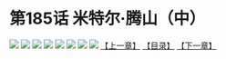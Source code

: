 # 第185话 米特尔·腾山（中）
![](https://mhpic.xiaomingtaiji.net/comic/D/斗破苍穹拆分版/185话/1.jpg-zymk.middle.webp)
![](https://mhpic.xiaomingtaiji.net/comic/D/斗破苍穹拆分版/185话/2.jpg-zymk.middle.webp)
![](https://mhpic.xiaomingtaiji.net/comic/D/斗破苍穹拆分版/185话/3.jpg-zymk.middle.webp)
![](https://mhpic.xiaomingtaiji.net/comic/D/斗破苍穹拆分版/185话/4.jpg-zymk.middle.webp)
![](https://mhpic.xiaomingtaiji.net/comic/D/斗破苍穹拆分版/185话/5.jpg-zymk.middle.webp)
![](https://mhpic.xiaomingtaiji.net/comic/D/斗破苍穹拆分版/185话/6.jpg-zymk.middle.webp)
![](https://mhpic.xiaomingtaiji.net/comic/D/斗破苍穹拆分版/185话/7.jpg-zymk.middle.webp)
![](https://mhpic.xiaomingtaiji.net/comic/D/斗破苍穹拆分版/185话/8.jpg-zymk.middle.webp)
[【上一章】](./184.md)
[【目录】](./READMD.md)
[【下一章】](./186.md)
